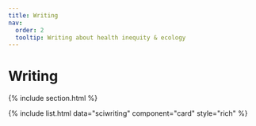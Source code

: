 ```yaml
---
title: Writing
nav:
  order: 2
  tooltip: Writing about health inequity & ecology
---
```


# <i class="fa-pen-nib"></i>Writing
{% include section.html %}

{%
  include list.html
  data="sciwriting"
  component="card"
  style="rich"
%}